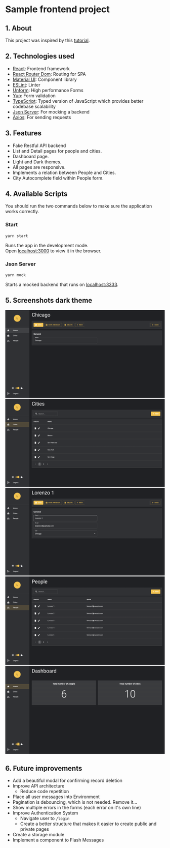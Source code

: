 # Sample frontend project

## 1. About

This project was inspired by this [tutorial](https://www.youtube.com/playlist?list=PL29TaWXah3iaqOejItvW--TaFr9NcruyQ).

## 2. Technologies used

- [React](https://reactjs.org/): Frontend framework
- [React Router Dom](https://v5.reactrouter.com/): Routing for SPA
- [Material UI](https://mui.com/): Component library
- [ESLint](https://eslint.org/): Linter
- [Unform](https://github.com/unform/unform): High performance Forms
- [Yup](https://github.com/jquense/yup): Form validation
- [TypeScript](https://www.typescriptlang.org/): Typed version of JavaScript which provides better codebase scalability
- [Json Server](https://github.com/typicode/json-server): For mocking a backend
- [Axios](https://axios-http.com/docs/intro): For sending requests

## 3. Features

- Fake Restful API backend
- List and Detail pages for people and cities.
- Dashboard page.
- Light and Dark themes.
- All pages are responsive.
- Implements a relation between People and Cities.
- City Autocomplete field within People form.

## 4. Available Scripts

You should run the two commands below to make sure the application works correctly.

### Start

```
yarn start
```

Runs the app in the development mode.\
Open [localhost:3000](http://localhost:3000) to view it in the browser.

### Json Server

```
yarn mock
```

Starts a mocked backend that runs on [localhost:3333](http://localhost:3333).

## 5. Screenshots dark theme

![Cities Detail Dark](./screenshots/cities-detail-dark.png)  
![Cities List Dark](./screenshots/cities-list-dark.png)
![People Detail Dark](./screenshots/people-detail-dark.png)
![People List Dark](./screenshots/people-list-dark.png)
![Dashboard Dark](./screenshots/dashboad-dark.png)

## 6. Future improvements

- Add a beautiful modal for confirming record deletion
- Improve API architecture
  - Reduce code repetition
- Place all user messages into Environment
- Pagination is debouncing, which is not needed. Remove it...
- Show multiple errors in the forms (each error on it's own line)
- Improve Authentication System
  - Navigate user to `/login`
  - Create a better structure that makes it easier to create public and private pages
- Create a storage module
- Implement a component to Flash Messages
